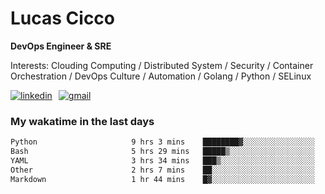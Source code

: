 # Lucas Cicco

**DevOps Engineer & SRE**

Interests: Clouding Computing / Distributed System / Security / Container Orchestration / DevOps Culture / Automation / Golang / Python / SELinux
 
<div style="display: flex; align-items: center; gap: 10px;">
  <a href="https://www.linkedin.com/in/lucas-vitor-de-cicco" target="_blank">
    <img
      src="https://img.shields.io/badge/-LinkedIn-%230077B5?style=for-the-badge&logo=linkedin&logoColor=white"
      alt="linkedin"
      target="_blank" 
    />
  </a>
  <a href="mailto:lucasvitorx1@gmail.com">
      <img
        src="https://img.shields.io/badge/-Gmail-%23333?style=for-the-badge&logo=gmail&logoColor=white"
        alt="gmail"
        target="_blank"
      />
  </a>
</div>

### My wakatime in the last days

<!--START_SECTION:waka-->

```txt
Python                     9 hrs 3 mins    ████████▓░░░░░░░░░░░░░░░░   34.96 %
Bash                       5 hrs 29 mins   █████▒░░░░░░░░░░░░░░░░░░░   21.21 %
YAML                       3 hrs 34 mins   ███▒░░░░░░░░░░░░░░░░░░░░░   13.81 %
Other                      2 hrs 7 mins    ██░░░░░░░░░░░░░░░░░░░░░░░   08.20 %
Markdown                   1 hr 44 mins    █▓░░░░░░░░░░░░░░░░░░░░░░░   06.75 %
```

<!--END_SECTION:waka-->
